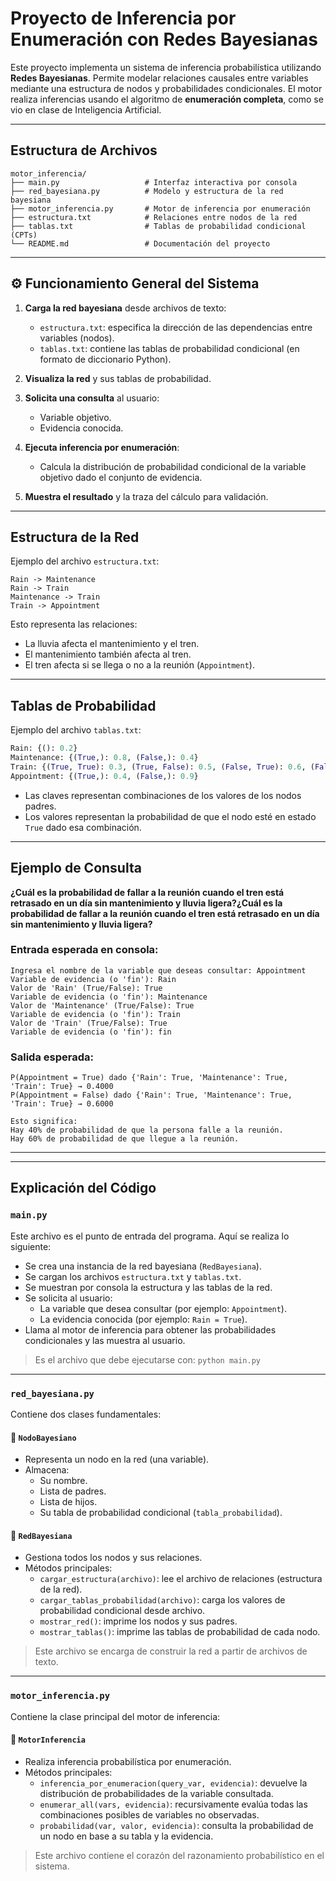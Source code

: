 
# Proyecto de Inferencia por Enumeración con Redes Bayesianas

Este proyecto implementa un sistema de inferencia probabilística utilizando **Redes Bayesianas**. Permite modelar relaciones causales entre variables mediante una estructura de nodos y probabilidades condicionales. El motor realiza inferencias usando el algoritmo de **enumeración completa**, como se vio en clase de Inteligencia Artificial.

---

## Estructura de Archivos

```plaintext
motor_inferencia/
├── main.py                   # Interfaz interactiva por consola
├── red_bayesiana.py          # Modelo y estructura de la red bayesiana
├── motor_inferencia.py       # Motor de inferencia por enumeración
├── estructura.txt            # Relaciones entre nodos de la red
├── tablas.txt                # Tablas de probabilidad condicional (CPTs)
└── README.md                 # Documentación del proyecto
```

---

## ⚙️ Funcionamiento General del Sistema

1. **Carga la red bayesiana** desde archivos de texto:
   - `estructura.txt`: especifica la dirección de las dependencias entre variables (nodos).
   - `tablas.txt`: contiene las tablas de probabilidad condicional (en formato de diccionario Python).

2. **Visualiza la red** y sus tablas de probabilidad.

3. **Solicita una consulta** al usuario:
   - Variable objetivo.
   - Evidencia conocida.

4. **Ejecuta inferencia por enumeración**:
   - Calcula la distribución de probabilidad condicional de la variable objetivo dado el conjunto de evidencia.

5. **Muestra el resultado** y la traza del cálculo para validación.

---

## Estructura de la Red

Ejemplo del archivo `estructura.txt`:

```plaintext
Rain -> Maintenance
Rain -> Train
Maintenance -> Train
Train -> Appointment
```

Esto representa las relaciones:
- La lluvia afecta el mantenimiento y el tren.
- El mantenimiento también afecta al tren.
- El tren afecta si se llega o no a la reunión (`Appointment`).

---

## Tablas de Probabilidad

Ejemplo del archivo `tablas.txt`:

```python
Rain: {(): 0.2}
Maintenance: {(True,): 0.8, (False,): 0.4}
Train: {(True, True): 0.3, (True, False): 0.5, (False, True): 0.6, (False, False): 0.7}
Appointment: {(True,): 0.4, (False,): 0.9}
```

- Las claves representan combinaciones de los valores de los nodos padres.
- Los valores representan la probabilidad de que el nodo esté en estado `True` dado esa combinación.

---

## Ejemplo de Consulta 

**¿Cuál es la probabilidad de fallar a la reunión cuando el tren está retrasado en un día sin mantenimiento y lluvia ligera?¿Cuál es la probabilidad de fallar a la reunión cuando el tren está retrasado en un día sin mantenimiento y lluvia ligera?**

### Entrada esperada en consola:

```
Ingresa el nombre de la variable que deseas consultar: Appointment
Variable de evidencia (o 'fin'): Rain
Valor de 'Rain' (True/False): True
Variable de evidencia (o 'fin'): Maintenance
Valor de 'Maintenance' (True/False): True
Variable de evidencia (o 'fin'): Train
Valor de 'Train' (True/False): True
Variable de evidencia (o 'fin'): fin
```

### Salida esperada:

```
P(Appointment = True) dado {'Rain': True, 'Maintenance': True, 'Train': True} → 0.4000
P(Appointment = False) dado {'Rain': True, 'Maintenance': True, 'Train': True} → 0.6000

Esto significa:
Hay 40% de probabilidad de que la persona falle a la reunión.
Hay 60% de probabilidad de que llegue a la reunión.
```

---




---

## Explicación del Código 

### `main.py`

Este archivo es el punto de entrada del programa. Aquí se realiza lo siguiente:

- Se crea una instancia de la red bayesiana (`RedBayesiana`).
- Se cargan los archivos `estructura.txt` y `tablas.txt`.
- Se muestran por consola la estructura y las tablas de la red.
- Se solicita al usuario:
  - La variable que desea consultar (por ejemplo: `Appointment`).
  - La evidencia conocida (por ejemplo: `Rain = True`).
- Llama al motor de inferencia para obtener las probabilidades condicionales y las muestra al usuario.

> Es el archivo que debe ejecutarse con: `python main.py`

---

### `red_bayesiana.py`

Contiene dos clases fundamentales:

#### 🔹 `NodoBayesiano`
- Representa un nodo en la red (una variable).
- Almacena:
  - Su nombre.
  - Lista de padres.
  - Lista de hijos.
  - Su tabla de probabilidad condicional (`tabla_probabilidad`).

#### 🔹 `RedBayesiana`
- Gestiona todos los nodos y sus relaciones.
- Métodos principales:
  - `cargar_estructura(archivo)`: lee el archivo de relaciones (estructura de la red).
  - `cargar_tablas_probabilidad(archivo)`: carga los valores de probabilidad condicional desde archivo.
  - `mostrar_red()`: imprime los nodos y sus padres.
  - `mostrar_tablas()`: imprime las tablas de probabilidad de cada nodo.

> Este archivo se encarga de construir la red a partir de archivos de texto.

---

### `motor_inferencia.py`

Contiene la clase principal del motor de inferencia:

#### 🔹 `MotorInferencia`
- Realiza inferencia probabilística por enumeración.
- Métodos principales:
  - `inferencia_por_enumeracion(query_var, evidencia)`: devuelve la distribución de probabilidades de la variable consultada.
  - `enumerar_all(vars, evidencia)`: recursivamente evalúa todas las combinaciones posibles de variables no observadas.
  - `probabilidad(var, valor, evidencia)`: consulta la probabilidad de un nodo en base a su tabla y la evidencia.

> Este archivo contiene el corazón del razonamiento probabilístico en el sistema.

